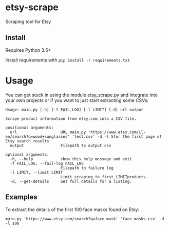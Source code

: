 # etsy-scrape
Scraping tool for Etsy

## Install
Requires Python 3.5+

Install requirements with ```pip install -r requirements.txt```

# Usage
You can get stuck in using the module etsy_scrape.py and integrate into your own projects or if you want to just start extracting some CSVs:

```
Usage: main.py [-h] [-f FAIL_LOG] [-l LIMIT] [-d] url output

Scrape product information from etsy.com into a CSV file.

positional arguments:
  url                   URL main.py 'https://www.etsy.com/il-en/search?q=wood+sunglasses' 'test.csv' -d -l 5for the first page of Etsy search results
  output                Filepath to output csv

optional arguments:
  -h, --help            show this help message and exit
  -f FAIL_LOG, --fail-log FAIL_LOG
                        Filepath to failure log
  -l LIMIT, --limit LIMIT
                        Limit scraping to first LIMITproducts.
  -d, --get-details     Get full details for a listing.
  ```
## Examples
To extract the details of the first 100 face masks found on Etsy:

```main.py 'https://www.etsy.com/search?q=face-mask' 'face_masks.csv' -d -l 100```
